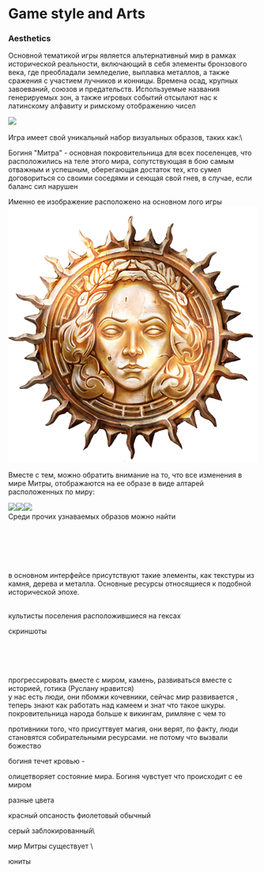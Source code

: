 # Game style and Arts

### Aesthetics

Основной тематикой игры является альтернативный мир в рамках исторической реальности, включающий в себя элементы бронзового века, где преобладали земледелие, выплавка металлов, а также сражения с участием лучников и конницы. Времена осад, крупных завоеваний, союзов и предательств. Используемые названия генерируемых зон, а также игровых событий отсылают нас к латинскому алфавиту и римскому отображению чисел&#x20;

![](https://cdn.discordapp.com/attachments/1003409833476767855/1004004915141685359/unknown.png)

Игра имеет свой уникальный набор визуальных образов, таких как:\


Богиня "Митра" - основная покровительница для всех поселенцев, что расположились на теле этого мира, сопутствующая в бою самым отважным и успешным, оберегающая достаток тех, кто сумел договориться со своими соседями и сеющая свой гнев, в случае, если баланс сил нарушен

Именно ее изображение расположено на основном лого игры ![](<../.gitbook/assets/Background image 1.png>)

Вместе с тем, можно обратить внимание на то, что все изменения в мире Митры, отображаются на ее образе в виде алтарей расположенных по миру:

![](../.gitbook/assets/goddess\_2.png)![](../.gitbook/assets/goddess\_6.png)![](../.gitbook/assets/goddess\_8.png)\
Среди прочих узнаваемых образов можно найти \
\
\
\
\
\
\
в основном интерфейсе присутствуют такие элементы, как текстуры из камня, дерева и металла. Основные ресурсы относящиеся к подобной исторической эпохе.

\
культисты поселения расположившиеся на гексах





скриншоты





\
\
\
\
прогрессировать вместе с миром, камень, развиваться вместе с историей, готика (Руслану нравится)\
у нас есть люди, они пбомжи кочевники, сейчас мир развивается , теперь знают как работать над камеем и знат что такое шкуры.\
покровительница народа больше к викингам, римляне с чем то



противники того, что присуттвует магия, они верят, по факту, люди становятся собирательными ресурсами. не потому что  вызвали божество

богиня течет кровью -&#x20;

олицетворяет состояние мира. Богиня чувстует что происходит с ее миром

разные цвета

красный опсаность фиолетовый обычный

серый заблокированный\


мир Митры существует \


юниты
